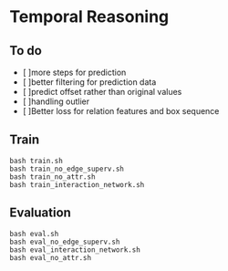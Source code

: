 Temporal Reasoning
==================

To do
-----
- [ ]more steps for prediction
- [ ]better filtering for prediction data
- [ ]predict offset rather than original values
- [ ]handling outlier
- [ ]Better loss for relation features and box sequence

Train
-----

    bash train.sh
    bash train_no_edge_superv.sh
    bash train_no_attr.sh
    bash train_interaction_network.sh

Evaluation
----------

    bash eval.sh
    bash eval_no_edge_superv.sh
    bash eval_interaction_network.sh
    bash eval_no_attr.sh


